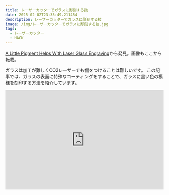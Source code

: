```yaml
---
title: レーザーカッターでガラスに彫刻する技
date: 2025-02-02T23:35:49.211454
description: レーザーカッターでガラスに彫刻する技
image: /img/レーザーカッターでガラスに彫刻する技.jpg
tags:
  - レーザーカッター
  - HACK
---
```

[A Little Pigment Helps With Laser Glass Engraving](https://hackaday.com/2025/01/28/a-little-pigment-helps-with-laser-glass-engraving/)から発見。画像もここから転載。

ガラスは加工が難しくCO2レーザーでも傷をつけることは難しいです。
この記事では、ガラスの表面に特殊なコーティングをすることで、ガラスに黒い色の模様を刻印する方法を紹介しています。

<iframe width="100%" height="315" src="https://www.youtube.com/embed/EW6fJqF9x-4" title="YouTube video player" frameborder="0" allow="accelerometer; autoplay; clipboard-write; encrypted-media; gyroscope; picture-in-picture" allowfullscreen></iframe>



